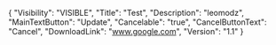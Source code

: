 {
  "Visibility": "VISIBLE",
  "Title": "Test",
  "Description": "leomodz",
  "MainTextButton": "Update",
  "Cancelable": "true",
  "CancelButtonText": "Cancel",
  "DownloadLink": "www.google.com",
  "Version": "1.1"
}
